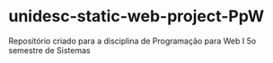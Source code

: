 # unidesc-static-web-project-PpW
Repositório criado para a disciplina de Programação para Web I 
 5o semestre de Sistemas            
